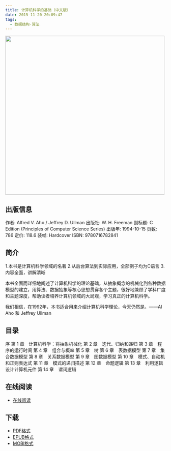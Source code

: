 ```yaml
---
title: 计算机科学的基础（中文版）
date: 2015-11-20 20:09:47
tags:
  - 数据结构·算法
---
```


<img src='http://www.ituring.com.cn/bookcover/1019.175.big.jpg' width='500' />

<!--more-->

## 出版信息 ##

作者: Alfred V. Aho / Jeffrey D. Ullman
出版社: W. H. Freeman
副标题: C Edition (Principles of Computer Science Series)
出版年: 1994-10-15
页数: 786
定价: 118.6
装帧: Hardcover
ISBN: 9780716782841

## 简介 ##

1.本书是计算机科学领域的名著
2.从后台算法到实际应用，全部例子均为C语言
3.内容全面，讲解清晰

本书全面而详细地阐述了计算机科学的理论基础，从抽象概念的机械化到各种数据模型的建立，用算法、数据抽象等核心思想贯穿各个主题，很好地兼顾了学科广度和主题深度，帮助读者培养计算机领域的大局观，学习真正的计算机科学。

我们相信，在1992年，本书适合用来介绍计算机科学理论，今天仍然是。——Al Aho 和 Jeffrey Ullman

## 目录 ##

序
第 1 章　计算机科学：将抽象机械化
第 2 章　迭代、归纳和递归
第 3 章　程序的运行时间
第 4 章　组合与概率
第 5 章　树
第 6 章　表数据模型
第 7 章　集合数据模型
第 8 章　关系数据模型
第 9 章　图数据模型
第 10 章　模式、自动机和正则表达式
第 11 章　模式的递归描述
第 12 章　命题逻辑
第 13 章　利用逻辑设计计算机元件
第 14 章　谓词逻辑

## 在线阅读 ##

+ [在线阅读](http://www.ituring.com.cn/book/1019)

## 下载 ##

+ [PDF格式](http://www.ituring.com.cn/book/download/1be3ee51-b741-4f17-954e-8106d0001360)
+ [EPUB格式](https://github.com/it-ebooks/ebooks/raw/master/%E8%AE%A1%E7%AE%97%E6%9C%BA%E7%A7%91%E5%AD%A6%E7%9A%84%E5%9F%BA%E7%A1%80%EF%BC%88%E4%B8%AD%E6%96%87%E7%89%88%EF%BC%89.epub)
+ [MOBI格式](http://www.ituring.com.cn/book/pushtokindle/1019)
